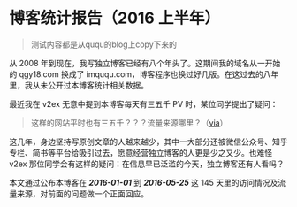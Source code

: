 # 博客统计报告（2016 上半年）

> 测试内容都是从ququ的blog上copy下来的

从 2008 年到现在，我写独立博客已经有八个年头了。这期间我的域名从一开始的 qgy18.com 换成了 imququ.com，博客程序也换过好几版。在这过去的八年里，我从未公开过本博客统计相关数据。

最近我在 v2ex 无意中提到本博客每天有三五千 PV 时，某位同学提出了疑问：

> 这样的网站平时也有三五千？？？流量来源哪里？（[via](http://v2ex.com/t/276973#r_3152734)）

<!--more-->

这几年，身边坚持写原创文章的人越来越少，其中一大部分还被微信公众号、知乎专栏、简书等平台给吸引过去，愿意经营独立博客的人更是少之又少。也难怪 v2ex 那位同学会有这样的疑问：在信息早已泛滥的今天，独立博客还有人看吗？

本文通过公布本博客在 ***2016-01-01*** 到 ***2016-05-25*** 这 145 天里的访问情况及流量来源，对前面的问题做一个正面回应。
